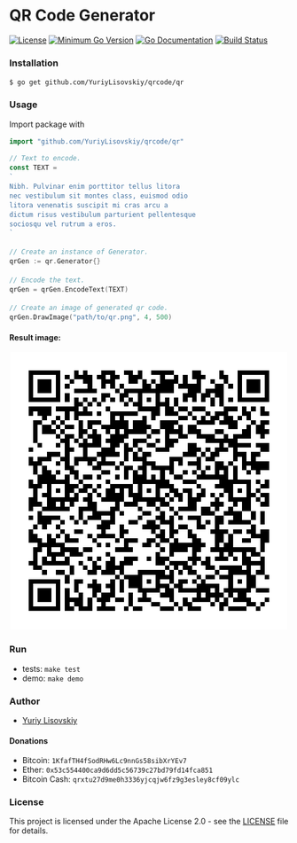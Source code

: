 # QR Code Generator
[![License](https://img.shields.io/badge/License-Apache%202.0-blue.svg)](LICENSE)
[![Minimum Go Version](https://img.shields.io/badge/Go-v1.3-blue.svg)](https://golang.org/)
[![Go Documentation](https://img.shields.io/badge/godoc-reference-blue.svg)](https://godoc.org/github.com/YuriyLisovskiy/qrcode/qr)
[![Build Status](https://travis-ci.org/YuriyLisovskiy/qrcode.svg?branch=master)](https://travis-ci.org/YuriyLisovskiy/qrcode)
### Installation
```
$ go get github.com/YuriyLisovskiy/qrcode/qr
```
### Usage
Import package with
```go
import "github.com/YuriyLisovskiy/qrcode/qr"
```
```go
// Text to encode.
const TEXT =
`
Nibh. Pulvinar enim porttitor tellus litora
nec vestibulum sit montes class, euismod odio
litora venenatis suscipit mi cras arcu a
dictum risus vestibulum parturient pellentesque
sociosqu vel rutrum a eros.
`

// Create an instance of Generator.
qrGen := qr.Generator{}

// Encode the text.
qrGen = qrGen.EncodeText(TEXT)

// Create an image of generated qr code.
qrGen.DrawImage("path/to/qr.png", 4, 500)
```
#### Result image:
<p align="center">
  <a href="https://github.com/YuriyLisovskiy/qrcode/blob/master/sample/qr.png"><img src="sample/qr.png"></a>
</p>

### Run
* tests: `make test`
* demo: `make demo`
### Author
* [Yuriy Lisovskiy](https://github.com/YuriyLisovskiy)
#### Donations
* Bitcoin: `1KfafTH4fSodRHw6Lc9nnGs58sibXrYEv7`
* Ether: `0x53c554400ca9d6dd5c56739c27bd79fd14fca851`
* Bitcoin Cash: `qrxtu27d9me0h3336yjcqjw6fz9g3esley8cf09ylc`
### License
This project is licensed under the Apache License 2.0 - see the [LICENSE](LICENSE) file for details.
